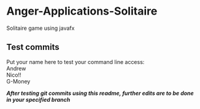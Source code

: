 # Anger-Applications-Solitaire
Solitaire game using javafx

## Test commits

<!--- Two spaces after a line before pressing enter to do an actual new line and these weird lines to be a comment -Nico -->

Put your name here to test your command line access:  
Andrew  
Nico!!  
G-Money



***After testing git commits using this readme, further edits are to be done in your specified branch***
